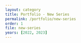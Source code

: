 ```yaml
---
layout: category
title: Portfolio - New Series
permalink: /portfolio/new-series
order: 1
file: new-series
years: [2022, 2023]
---
```

